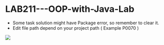 # LAB211---OOP-with-Java-Lab
- Some task solution might have Package error, so remember to clear it.
- Edit file path depend on your project path ( Example P0070 )
<kbd>
  <img src="https://user-images.githubusercontent.com/73395529/117985737-26dbb800-b363-11eb-9792-28a1b8c1eb6c.png"/>
</kbd>

